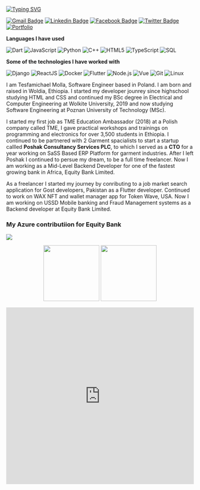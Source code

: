 <!-- ### Hi there 👋 -->
[![Typing SVG](https://readme-typing-svg.herokuapp.com?font=Architects+Daughter&color=7AF79A&size=30&lines=Hey!+It's+Tesfamichael!;I'm+a+Flutter+Developer...;a+Backend+Engineer;and+a+proud+Ethiopian+🇪🇹)](https://git.io/typing-svg)

[![Gmail Badge](https://img.shields.io/badge/-Gmail-c14438?style=flat-square&logo=Gmail&logoColor=white&link=mailto:shuklaraghav321.com)](mailto:hope.miky1074@gmail.com) [![Linkedin Badge](https://img.shields.io/badge/-LinkedIn-blue?style=flat-square&logo=Linkedin&logoColor=white&link=)](https://www.linkedin.com/in/tesfamichael-molla-989236171/) [![Facebook Badge](https://img.shields.io/badge/-Facebook-3b5998?style=flat-square&labelColor=3b5998&logo=facebook&logoColor=white&link=https://www.facebook.com/tesfamichael.molla/)](https://www.facebook.com/tesfamichael.molla) [![Twitter Badge](https://img.shields.io/badge/-Twitter-3b5998?style=flat-square&labelColor=3b5998&logo=twitter&logoColor=white&link=https://twitter.com/hopemichael1074/)](https://twitter.com/hopemichael1074)
 [![Portfolio](https://img.shields.io/badge/-portfolio-3b5998?style=flat-square&labelColor=3b5998&logo=portfolio&logoColor=white&link=https://tesfamichael.dev)](https://tesfamichael.dev) 

<!-- ```text
Frameworks I am confortable in

Djang        ███████████████████████▓░  
Flutter      █████████████████████▓░░░  
Vue.js       ███████████████▓░░░░░░░░░  
React        ███████████████▓░░░░░░░░░  
``` -->


**Languages I have used**

![Dart](https://img.shields.io/badge/-Dart-000000?style=flat&logo=dart)
![JavaScript](https://img.shields.io/badge/-JavaScript-000000?style=flat&logo=javascript)
![Python](https://img.shields.io/badge/-Python-000000?style=flat&logo=python)
![C++](https://img.shields.io/badge/-C++-000000?style=flat&logo=C%2B%2B&logoColor=00599C)
![HTML5](https://img.shields.io/badge/-HTML5-000000?style=flat&logo=HTML5)
![TypeScript](https://img.shields.io/badge/-TypeScript-000000?style=flat&logo=typescript&logoColor=007ACC)
![SQL](https://img.shields.io/badge/-SQL-000000?style=flat&logo=MySQL)

**Some of the technologies I have worked with**

![Django](https://img.shields.io/badge/-Django-000000?style=flat&logo=django)
![ReactJS](https://img.shields.io/badge/-React-000000?style=flat&logo=React)
![Docker](https://img.shields.io/badge/-Docker-000000?style=flat&logo=Docker)
![Flutter](https://img.shields.io/badge/-Flutter-000000?style=flat&logo=Flutter)
![Node.js](https://img.shields.io/badge/-Node.js-000000?style=flat&logo=node.js&logoColor=339933)
![Vue](https://img.shields.io/badge/-Vue.JS-000000?style=flat&logo=Vue.JS)
![Git](https://img.shields.io/badge/-Git-000000?style=flat&logo=git&logoColor=F05032)
![Linux](https://img.shields.io/badge/-Linux-000000?style=flat&logo=linux&logoColor=FCC624)




I am Tesfamichael Molla, Software Engineer based in Poland. I am born and raised in Woldia, Ethiopia. I started my developer jounrey since highschool studying HTML and CSS and continued my BSc degree in Electrical and Computer Engineering at Wolkite University, 2019 and now studying Software Engineering at Poznan University of Technology (MSc).

I started my first job as TME Education Ambassador (2018) at a Polish company called TME, I gave practical workshops and trainings on programming and electronics for over 3,500 students in Ethiopia. I continued to be partnered with 2 Garment spacialists to start a startup callled <strong > Poshak Consultancy Services PLC</strong>, to which I served as a <strong style='text-color: green;'>CTO</strong> for a year working on SaSS Based ERP Platform for garment industries. After I left Poshak I continued to persue my dream, to be a full time freelancer. Now I am working as a Mid-Level Backend Developer for one of the fastest growing bank in Africa, Equity Bank Limited.

As a freelancer I started my journey by conributing to a job market search application for Gost developers, Pakistan as a Flutter developer. Continued to work on WAX NFT and wallet manager app for Token Wave, USA. Now I am working on USSD Mobile banking and Fraud Management systems as a Backend developer at Equity Bank Limited.

<!-- Learn more about me https://tesfamichael.dev/  -->

### My Azure contributiion for Equity Bank <br />
<img src='./Screenshot 2022-10-29 at 15.27.23.png' />

<p align= "center">
  <img height= "150" src="https://github-readme-stats.vercel.app/api?username=hope-miky&theme=react&show_icons=true&include_all_commits=true" />
<img height= "150" src="https://github-readme-stats.vercel.app/api/top-langs/?username=hope-miky&theme=react&layout=compact" />
</p>

<iframe width="100%" height="475" src="https://dotnetfiddle.net/Widget/CsCons" frameborder="0"></iframe>



